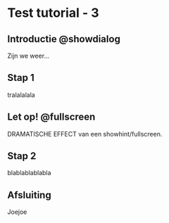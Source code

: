 # Test tutorial - 3

## Introductie @showdialog
Zijn we weer...

## Stap 1
tralalalala

## Let op! @fullscreen
DRAMATISCHE EFFECT van een showhint/fullscreen.

## Stap 2
blablablablabla

## Afsluiting
Joejoe 